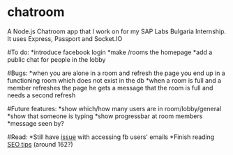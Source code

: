 # chatroom
A Node.js Chatroom app that I work on for my SAP Labs Bulgaria Internship.
It uses Express, Passport and Socket.IO

#To do:
*introduce facebook login
*make /rooms the homepage
*add a public chat for people in the lobby

#Bugs:
*when you are alone in a room and refresh the page you end up in a functioning room which does not exist in the db
*when a room is full and a member refreshes the page he gets a message that the room is full and needs a second refresh

#Future features:
*show which/how many users are in room/lobby/general
*show that someone is typing
*show progressbar at room members
*message seen by?

#Read:
*Still have <a href='https://github.com/mkdynamic/omniauth-facebook/issues/61'>issue</a> with accessing fb users' emails
*Finish reading <a href='http://backlinko.com/google-ranking-factors'>SEO tips</a> (around 162?)
